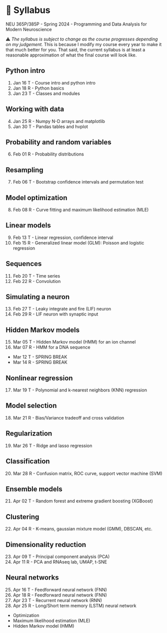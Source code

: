 # 🚧 Syllabus
NEU 365P/385P - Spring 2024 - Programming and Data Analysis for Modern Neuroscience

⚠️ *The syllabus is subject to change as the course progresses depending on my judgement.* This is because I modify my course every year to make it that much better for you. That said, the current syllabus is at least a reasonable approximation of what the final course will look like.

Python intro
---
1. Jan 16 T - Course intro and python intro
2. Jan 18 R - Python basics
3. Jan 23 T - Classes and modules

Working with data
---
4. Jan 25 R - Numpy N-D arrays and matplotlib
5. Jan 30 T - Pandas tables and hvplot

Probability and random variables
---
6. Feb 01 R - Probability distributions

Resampling
---
7. Feb 06 T - Bootstrap confidence intervals and permutation test

Model optimization
---
8. Feb 08 R - Curve fitting and maximum likelihood estimation (MLE)

Linear models
---
9. Feb 13 T - Linear regression, confidence interval
10. Feb 15 R - Generalized linear model (GLM): Poisson and logistic regression

Sequences
---
11. Feb 20 T - Time series
12. Feb 22 R - Convolution

Simulating a neuron
---
13. Feb 27 T - Leaky integrate and fire (LIF) neuron
14. Feb 29 R - LIF neuron with synaptic input

Hidden Markov models
---
15. Mar 05 T - Hidden Markov model (HMM) for an ion channel
16. Mar 07 R - HMM for a DNA sequence

- Mar 12 T - SPRING BREAK
- Mar 14 R - SPRING BREAK

Nonlinear regression
---
17. Mar 19 T - Polynomial and k-nearest neighbors (KNN) regression

Model selection
---
18. Mar 21 R - Bias/Variance tradeoff and cross validation

Regularization
---
19. Mar 26 T - Ridge and lasso regression

Classification
---
20. Mar 28 R - Confusion matrix, ROC curve, support vector machine (SVM)

Ensemble models
---
21. Apr 02 T - Random forest and extreme gradient boosting (XGBoost)

Clustering
---
22. Apr 04 R - K-means, gaussian mixture model (GMM), DBSCAN, etc.

Dimensionality reduction
---
23. Apr 09 T - Principal component analysis (PCA)
24. Apr 11 R - PCA and RNAseq lab, UMAP, t-SNE

Neural networks
---
25. Apr 16 T - Feedforward neural network (FNN)
26. Apr 18 R - Feedforward neural network (FNN)
27. Apr 23 T - Recurrent neural network (RNN)
28. Apr 25 R - Long/Short term memory (LSTM) neural network

- Optimization
- Maximum likelihood estimation (MLE)
- Hidden Markov model (HMM)
